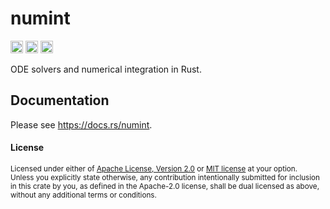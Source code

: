 # numint

[<img alt="github" src="https://img.shields.io/badge/github-tamaskis/numint-8da0cb?style=for-the-badge&labelColor=555555&logo=github" height="20">](https://github.com/tamaskis/numint)
[<img alt="crates.io" src="https://img.shields.io/crates/v/numint.svg?style=for-the-badge&color=fc8d62&logo=rust" height="20">](https://crates.io/crates/numint)
[<img alt="docs.rs" src="https://img.shields.io/badge/docs.rs-numint-66c2a5?style=for-the-badge&labelColor=555555&logo=docs.rs" height="20">](https://docs.rs/numint)

ODE solvers and numerical integration in Rust.

## Documentation

Please see https://docs.rs/numint.

#### License

<sup>
Licensed under either of <a href="LICENSE-APACHE">Apache License, Version 2.0</a> or 
<a href="LICENSE-MIT">MIT license</a> at your option.
</sup>

<br>

<sub>
Unless you explicitly state otherwise, any contribution intentionally submitted for inclusion in
this crate by you, as defined in the Apache-2.0 license, shall be dual licensed as above, without
any additional terms or conditions.
</sub>